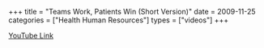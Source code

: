 +++
title = "Teams Work, Patients Win (Short Version)"
date = 2009-11-25
categories = ["Health Human Resources"]
types = ["videos"]
+++

[YouTube Link](https://www.youtube.com/watch?v=-7UXCOBWTWE)
